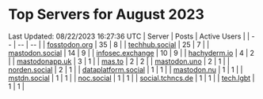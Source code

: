 # Top Servers for August 2023
Last Updated: 08/22/2023 16:27:36 UTC
| Server | Posts | Active Users |
| -- | -- | -- |
| [fosstodon.org](https://fosstodon.org/tags/PowerShell) | 35 | 8 |
| [techhub.social](https://techhub.social/tags/PowerShell) | 25 | 7 |
| [mastodon.social](https://mastodon.social/tags/PowerShell) | 14 | 9 |
| [infosec.exchange](https://infosec.exchange/tags/PowerShell) | 10 | 9 |
| [hachyderm.io](https://hachyderm.io/tags/PowerShell) | 4 | 2 |
| [mastodonapp.uk](https://mastodonapp.uk/tags/PowerShell) | 3 | 1 |
| [mas.to](https://mas.to/tags/PowerShell) | 2 | 2 |
| [mastodon.uno](https://mastodon.uno/tags/PowerShell) | 2 | 1 |
| [norden.social](https://norden.social/tags/PowerShell) | 2 | 1 |
| [dataplatform.social](https://dataplatform.social/tags/PowerShell) | 1 | 1 |
| [mastodon.nu](https://mastodon.nu/tags/PowerShell) | 1 | 1 |
| [mstdn.social](https://mstdn.social/tags/PowerShell) | 1 | 1 |
| [noc.social](https://noc.social/tags/PowerShell) | 1 | 1 |
| [social.tchncs.de](https://social.tchncs.de/tags/PowerShell) | 1 | 1 |
| [tech.lgbt](https://tech.lgbt/tags/PowerShell) | 1 | 1 |
